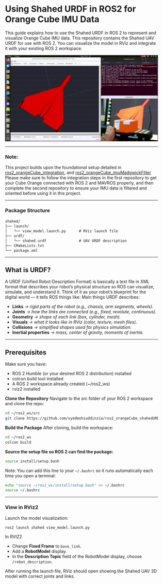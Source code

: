 # Using Shahed URDF in ROS2 for Orange Cube IMU Data
This guide explains how to use the Shahed URDF in ROS 2 to represent and visualize Orange Cube IMU data. This repository contains the Shahed UAV URDF for use with ROS 2. You can visualize the model in RViz and integrate it with your existing ROS 2 workspace.

![_gif](https://github.com/syedmohiuddinzia/ros2_orangeCube_shahedURDF/blob/main/gif_.gif)

---

### Note:
This project builds upon the foundational setup detailed in [ros2_orangeCube_integration](https://github.com/syedmohiuddinzia/ros2_orangeCube_integration), and [ros2_orangeCube_imuMadgwickFilter](https://github.com/syedmohiuddinzia/ros2_orangeCube_imuMadgwickFilter)
Please make sure to follow the integration steps in the first repository to get your Cube Orange connected with ROS 2 and MAVROS properly, and then complete the second repository to ensure your IMU data is filtered and oriented before using it in this project. 

---
### Package Structure
```
shahed/
├── launch/
│   └── view_model.launch.py      # RViz launch file
├── urdf/
│   └── shahed.urdf               # UAV URDF description
├── CMakeLists.txt
└── package.xml
```
---

## What is URDF?
A URDF (Unified Robot Description Format) is basically a text file in XML format that describes your robot’s physical structure so ROS can visualize, simulate, and understand it.
Think of it as your robot’s blueprint for the digital world — it tells ROS things like:
Main things URDF describes:
- **Links** *→ rigid parts of the robot (e.g., chassis, arm segments, wheels).*
- **Joints** *→ how the links are connected (e.g., fixed, revolute, continuous).*
- **Geometry** *→ shape of each link (box, cylinder, mesh).*
- **Visuals** *→ what it looks like in RViz (color, texture, mesh files).*
- **Collisions** *→ simplified shapes used for physics simulation.*
- **Inertial properties** *→ mass, center of gravity, moments of inertia.*

---

## Prerequisites
Make sure you have:
- ROS 2 Humble (or your desired ROS 2 distribution) installed
- colcon build tool installed
- A ROS 2 workspace already created (~/ros2_ws)
- rviz2 installed

**Clone the Repository**
Navigate to the src folder of your ROS 2 workspace and clone the repo:
```bash
cd ~/ros2_ws/src
git clone https://github.com/syedmohiuddinzia/ros2_orangeCube_shahedURDF.git
```

**Build the Package**
After cloning, build the workspace:
```bash
cd ~/ros2_ws
colcon build
```

**Source the setup file so ROS 2 can find the package:**
```bash
source install/setup.bash
```
Note: You can add this line to your `~/.bashrc` so it runs automatically each time you open a terminal:
```bash
echo "source ~/ros2_ws/install/setup.bash" >> ~/.bashrc
source ~/.bashrc
```
---

### View in RViz2
Launch the model visualization:
```bash
ros2 launch shahed view_model.launch.py
```
In RVIZ2
- Change **Fixed Frame** to `base_link`.
- Add a **RobotModel** display.
- In the **Description Topic** field of the RobotModel display, choose `/robot_description`.


After running the launch file, RViz should open showing the Shahed UAV 3D model with correct joints and links.

